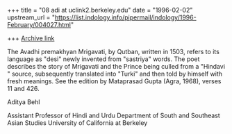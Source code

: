 +++
title = "08 adi at uclink2.berkeley.edu"
date = "1996-02-02"
upstream_url = "https://list.indology.info/pipermail/indology/1996-February/004027.html"

+++
[Archive link](https://list.indology.info/pipermail/indology/1996-February/004027.html)

The Avadhi premakhyan Mrigavati, by Qutban, written in 1503, refers to its
language as "desi" newly invented from "sastriya" words. The poet describes
the story of Mrigavati and the Prince being culled from a "Hindavi "
source, subsequently translated into "Turki" and then told by himself with
fresh meanings. See the edition by Mataprasad Gupta (Agra, 1968), verses 11
and 426.

Aditya Behl

Assistant Professor of Hindi and Urdu
Department of South and Southeast Asian Studies
University of California at Berkeley






